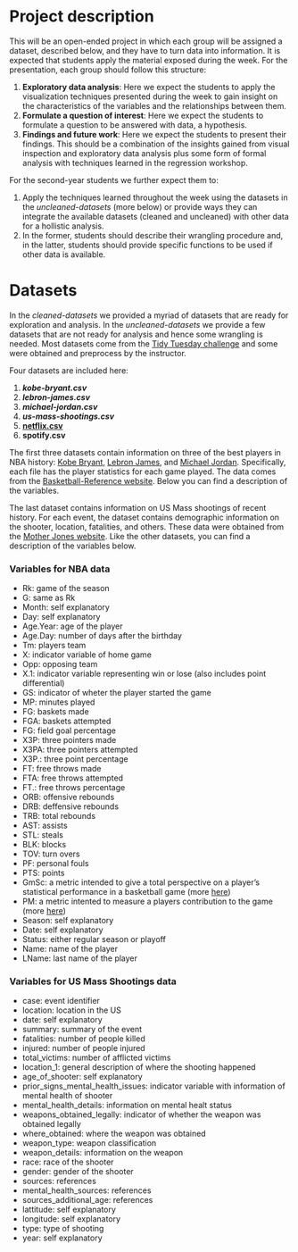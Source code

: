 # Project description

This will be an open-ended project in which each group will be assigned a dataset, described below, and they have to turn data into information. It is expected that students apply the material exposed during the week. For the presentation, each group should follow this structure:

1. __Exploratory data analysis__: Here we expect the students to apply the visualization techniques presented during the week to gain insight on the characteristics of the variables and the relationships between them. 
2. __Formulate a question of interest__: Here we expect the students to formulate a question to be answered with data, a hypothesis. 
3. __Findings and future work__: Here we expect the students to present their findings. This should be a combination of the insights gained from visual inspection  and exploratory data analysis plus some form of formal analysis with techniques learned in the regression workshop. 

For the second-year students we further expect them to:

1. Apply the techniques learned throughout the week using the datasets in the _uncleaned-datasets_ (more below) or provide ways they can integrate the available datasets (cleaned and uncleaned) with other data for a hollistic analysis. 
2. In the former, students should describe their wrangling procedure and, in the latter, students should provide specific functions to be used if other data is available.

# Datasets

In the _cleaned-datasets_ we provided a myriad of datasets that are ready for exploration and analysis. In the _uncleaned-datasets_ we provide a few datasets that are not ready for analysis and hence some wrangling is needed. Most datasets come from the [Tidy Tuesday challenge](https://github.com/rfordatascience/tidytuesday) and some were obtained and preprocess by the instructor. 

Four datasets are included here:

1. ___kobe-bryant.csv___
2. ___lebron-james.csv___
3. ___michael-jordan.csv___
4. ___us-mass-shootings.csv___
5. [__netflix.csv__](https://github.com/rfordatascience/tidytuesday/blob/master/data/2021/2021-04-20/readme.md)
6. __spotify.csv__

The first three datasets contain information on three of the best players in NBA history: [Kobe Bryant](https://en.wikipedia.org/wiki/Kobe_Bryant), [Lebron James](https://en.wikipedia.org/wiki/LeBron_James), and [Michael Jordan](https://en.wikipedia.org/wiki/Michael_Jordan). Specifically, each file has the player statistics for each game played. The data comes from the [Basketball-Reference website](https://www.basketball-reference.com). Below you can find a description of the variables.

The last dataset contains information on US Mass shootings of recent history. For each event, the dataset contains demographic information on the shooter, location, fatalities, and others. These data were obtained from the [Mother Jones website](https://www.motherjones.com/politics/2012/12/mass-shootings-mother-jones-full-data/). Like the other datasets, you can find a description of the variables below. 

### Variables for NBA data
- Rk: game of the season
- G: same as Rk
- Month: self explanatory
- Day: self explanatory
- Age.Year: age of the player
- Age.Day: number of days after the birthday
- Tm: players team
- X: indicator variable of home game
- Opp: opposing team
- X.1: indicator variable representing win or lose (also includes point differential)
- GS: indicator of wheter the player started the game
- MP: minutes played
- FG: baskets made
- FGA: baskets attempted
- FG: field goal percentage
- X3P: three pointers made
- X3PA: three pointers attempted
- X3P.: three point percentage
- FT: free throws made
- FTA: free throws attempted
- FT.: free throws percentage
- ORB: offensive rebounds
- DRB: deffensive rebounds
- TRB: total rebounds
- AST: assists
- STL: steals
- BLK: blocks
- TOV: turn overs
- PF: personal fouls
- PTS: points
- GmSc: a metric intended to give a total perspective on a player’s statistical performance in a basketball game (more [here](https://captaincalculator.com/sports/basketball/game-score-calculator/))
- PM: a metric intented to measure a players contribution to the game (more [here](https://www.basketball-reference.com/about/bpm2.html))
- Season: self explanatory
- Date: self explanatory
- Status: either regular season or playoff
- Name: name of the player
- LName: last name of the player

### Variables for US Mass Shootings data
- case: event identifier
- location: location in the US
- date: self explanatory
- summary: summary of the event
- fatalities: number of people killed
- injured: number of people injured
- total_victims: number of afflicted victims
- location_1: general description of where the shooting happened
- age_of_shooter: self explanatory
- prior_signs_mental_health_issues: indicator variable with information of mental health of shooter
- mental_health_details: information on mental healt status
- weapons_obtained_legally: indicator of whether the weapon was obtained legally 
- where_obtained: where the weapon was obtained
- weapon_type: weapon classification
- weapon_details: information on the weapon
- race: race of the shooter
- gender: gender of the shooter
- sources: references
- mental_health_sources: references
- sources_additional_age: references
- lattitude: self explanatory
- longitude: self explanatory
- type: type of shooting
- year: self explanatory




